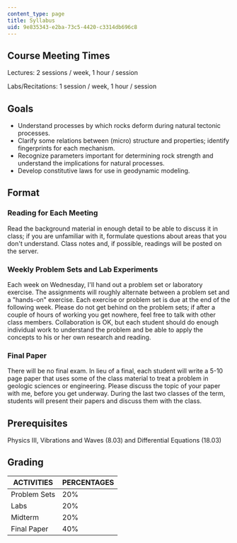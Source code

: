 ```yaml
---
content_type: page
title: Syllabus
uid: 9e835343-e2ba-73c5-4420-c3314db696c8
---
```


Course Meeting Times
--------------------

Lectures: 2 sessions / week, 1 hour / session

Labs/Recitations: 1 session / week, 1 hour / session

Goals
-----

*   Understand processes by which rocks deform during natural tectonic processes.
*   Clarify some relations between (micro) structure and properties; identify fingerprints for each mechanism.
*   Recognize parameters important for determining rock strength and understand the implications for natural processes.
*   Develop constitutive laws for use in geodynamic modeling.

Format
------

### Reading for Each Meeting

Read the background material in enough detail to be able to discuss it in class; if you are unfamiliar with it, formulate questions about areas that you don't understand. Class notes and, if possible, readings will be posted on the server.

### Weekly Problem Sets and Lab Experiments

Each week on Wednesday, I'll hand out a problem set or laboratory exercise. The assignments will roughly alternate between a problem set and a "hands-on" exercise. Each exercise or problem set is due at the end of the following week. Please do not get behind on the problem sets; if after a couple of hours of working you get nowhere, feel free to talk with other class members. Collaboration is OK, but each student should do enough individual work to understand the problem and be able to apply the concepts to his or her own research and reading.

### Final Paper

There will be no final exam. In lieu of a final, each student will write a 5-10 page paper that uses some of the class material to treat a problem in geologic sciences or engineering. Please discuss the topic of your paper with me, before you get underway. During the last two classes of the term, students will present their papers and discuss them with the class.

Prerequisites
-------------

Physics III, Vibrations and Waves (8.03) and Differential Equations (18.03)

Grading
-------

| ACTIVITIES | PERCENTAGES |
| --- | --- |
| Problem Sets | 20% |
| Labs | 20% |
| Midterm | 20% |
| Final Paper | 40%